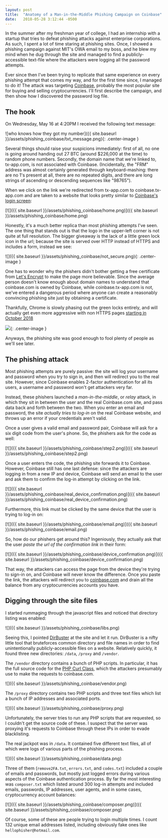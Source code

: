 ```yaml
---
layout: post
title:  "Anatomy of a Man-in-the-Middle Phishing Campaign on Coinbase"
date:   2018-05-28 3:12:44 -0500
---
```


In the summer after my freshman year of college, I had an internship with a startup that tries to defeat phishing attacks against enterprise corporations. As such, I spent a lot of time staring at phishing sites. Once, I showed a phishing campaign against MIT's OWA email to my boss, and he blew my mind when he dug through the site and managed to find a publicly-accessible text-file where the attackers were logging all the password attempts.

Ever since then I've been trying to replicate that same experience on every phishing attempt that comes my way, and for the first time since, I managed to do it! The attack was targeting [Coinbase](https://www.coinbase.com/), probably the most popular site for buying and selling cryptocurrencies. I'll first describe the campaign, and then show how I discovered the password log file.

<!--more-->

## The hook

On Wednesday, May 16 at 4:20PM I received the following text message:

![who knows how they got my number]({{ site.baseurl }}/assets/phishing_coinbase/txt_message.png){: .center-image }

Several things should raise your suspicions immediately: first of all, no one is going around handing out 27 BTC (around $226,000 at the time) to random phone numbers. Secondly, the domain name that we're linked to, tx-app.com, is not associated with Coinbase. (Incidentally, the "FRM" address was almost certainly generated through keyboard-mashing: there are no 1's present at all, there are no repeated digits, and there are long strings of ascending or descending sequences like "98765").

When we click on the link we're redirected from tx-app.com to coinbase.tx-app.com and are taken to a website that looks pretty similar to [Coinbase's login screen](https://www.coinbase.com/signin):

[![]({{ site.baseurl }}/assets/phishing_coinbase/home.png)]({{ site.baseurl }}/assets/phishing_coinbase/home.png)

Honestly, it's a much better replica than most phishing attempts I've seen. The one thing that stands out is that the logo in the upper-left corner is not quite at full resolution. The bigger giveaway is the lack of a little green lock icon in the url; because the site is served over HTTP instead of HTTPS and includes a form, instead we see:

![]({{ site.baseurl }}/assets/phishing_coinbase/not_secure.png){: .center-image }

One has to wonder why the phishers didn't bother getting a free certificate from [Let's Encrypt](https://letsencrypt.org/) to make the page more believable. Since the average person doesn't know enough about domain names to understand that coinbase.com is owned by Coinbase, while coinbase.tx-app.com is not, we've entered a dangerous period where anyone can create a reasonably convincing phishing site just by obtaining a certificate.

Thankfully, Chrome is slowly phasing out the green locks entirely, and will actually get even more aggressive with non HTTPS pages [starting in October 2018](https://blog.chromium.org/2018/05/evolving-chromes-security-indicators.html)

![](https://3.bp.blogspot.com/-MkJEkHnXcXc/Wv181DQednI/AAAAAAAAA6E/95MwjxqK7awaCgr_Z6xRNWVi0Ztf0-ncACLcBGAs/s1600/Treatment%2Bof%2BHTTP%2BPages%2Bwith%2BUser%2BInput.gif){: .center-image }

Anyways, the phishing site was good enough to fool plenty of people as we'll see later.

## The phishing attack

Most phishing attempts are purely passive: the site will log your username and password when you try to sign in, and then will redirect you to the real site. However, since Coinbase enables 2-factor authentication for all its users, a username and password won't get attackers very far.

Instead, these phishers launched a *man-in-the-middle*, or *relay* attack, in which they sit in between the user and the real Coinbase.com site, and pass data back and forth between the two. When you enter an email and password, the site *actually tries to log-in* on the real Coinbase website, and throws up an error if your credentials aren't valid.

Once a user gives a valid email and password pair, Coinbase will ask for a six digit code from the user's phone. So, the phishers ask for the code as well:

[![]({{ site.baseurl }}/assets/phishing_coinbase/step2.png)]({{ site.baseurl }}/assets/phishing_coinbase/step2.png)

Once a user enters the code, the phishing site forwards it to Coinbase. However, Coinbase still has one last defense: since the attackers are logging in from a new IP and device, Coinbase will send an email to the user and ask them to confirm the log-in attempt by clicking on the link.

[![]({{ site.baseurl }}/assets/phishing_coinbase/real_device_confirmation.png)]({{ site.baseurl }}/assets/phishing_coinbase/real_device_confirmation.png)

Furthermore, this link must be clicked by the same device that the user is trying to log-in on:

[![]({{ site.baseurl }}/assets/phishing_coinbase/email.png)]({{ site.baseurl }}/assets/phishing_coinbase/email.png)

So, how do our phishers get around this? Ingeniously, they actually ask that the user *paste the url of the confirmation link* in their form:

[![]({{ site.baseurl }}/assets/phishing_coinbase/device_confirmation.png)]({{ site.baseurl }}/assets/phishing_coinbase/device_confirmation.png)

That way, the attackers can access the page from the device they're trying to sign-in on, and Coinbase will never know the difference. Once you paste the link, the attackers will redirect you to [coinbase.com](https://coinbase.com) and drain all the balance from any cryptocurrencies accounts you have.

## Digging through the site files

I started rummaging through the javascript files and noticed that directory listing was enabled:

![]({{ site.baseurl }}/assets/phishing_coinbase/libs.png)

Seeing this, I pointed [DirBuster](https://www.owasp.org/index.php/Category:OWASP_DirBuster_Project) at the site and let it run. DirBuster is a nifty little tool that bruteforces common directory and file names in order to find unintentionally publicly-accessible files on a website. Relatively quickly, it found three new directories: `/data`, `/proxy` and `/vendor`.

The `/vendor` directory contains a bunch of PHP scripts. In particular, it has the full source code for the [PHP Curl Class](https://github.com/php-curl-class/php-curl-class), which the attackers presumably use to make the requests to coinbase.com.

![]({{ site.baseurl }}/assets/phishing_coinbase/vendor.png)

The `/proxy` directory contains two PHP scripts and three text files which list a bunch of IP addresses and associated ports.

![]({{ site.baseurl }}/assets/phishing_coinbase/proxy.png)

Unfortunately, the server tries to run any PHP scripts that are requested, so I couldn't get the source code of these. I suspect that the server was proxying it's requests to Coinbase through these IPs in order to evade blacklisting.

The real jackpot was in `/data`. It contained five different text files, all of which were logs of various parts of the phishing process.

![]({{ site.baseurl }}/assets/phishing_coinbase/data.png)

Three of them (`remove2FA.txt`, `errors.txt`, and `codes.txt`) included a couple of emails and passwords, but mostly just logged errors during various aspects of the Coinbase authentication process. By far the most interesting was `composer.txt` which listed around 300 log-in attempts and included emails, passwords, IP addresses, user agents, and in some cases, cryptocurrency account balances:

[![]({{ site.baseurl }}/assets/phishing_coinbase/composer.png)]({{ site.baseurl }}/assets/phishing_coinbase/composer.png)

Of course, some of these are people trying to login multiple times. I count 132 unique email addresses listed, including obviously fake ones like `hellophisher@hotmail.com`.
